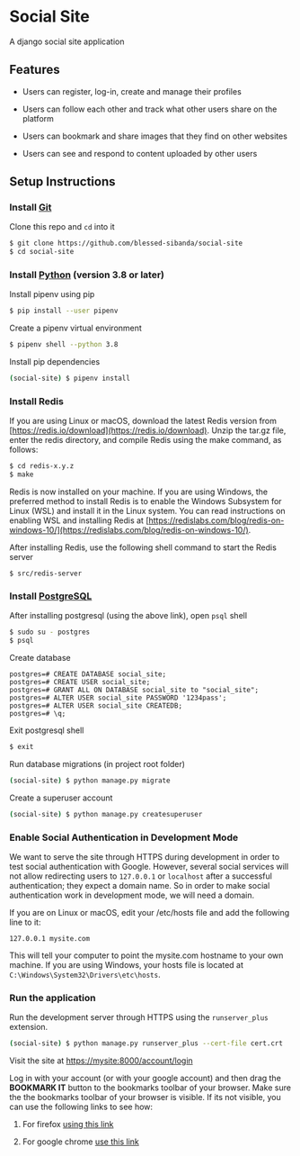 # Social Site

A django social site application

## Features

- Users can register, log-in, create and manage their profiles

- Users can follow each other and track what other users share on the platform

- Users can bookmark and share images that they find on other websites

- Users can see and respond to content uploaded by other users

## Setup Instructions

### Install [Git](https://git-scm.com/downloads)

Clone this repo and `cd` into it

```bash
$ git clone https://github.com/blessed-sibanda/social-site
$ cd social-site
```

### Install [Python](https://python.org/downloads) (version 3.8 or later)

Install pipenv using pip

```bash
$ pip install --user pipenv
```

Create a pipenv virtual environment

```bash
$ pipenv shell --python 3.8
```

Install pip dependencies

```bash
(social-site) $ pipenv install
```

### Install Redis
If you are using Linux or macOS, download the latest Redis version from [https://redis.io/download](https://redis.io/download). Unzip the tar.gz file, enter the redis directory, and compile Redis using the make command, as follows:

```bash
$ cd redis-x.y.z
$ make
```

Redis is now installed on your machine. If you are using Windows, the preferred
method to install Redis is to enable the Windows Subsystem for Linux (WSL) and install it in the Linux system. You can read instructions on enabling WSL and installing Redis at [https://redislabs.com/blog/redis-on-windows-10/](https://redislabs.com/blog/redis-on-windows-10/).

After installing Redis, use the following shell command to start the Redis server
```
$ src/redis-server
```

### Install [PostgreSQL](https://www.postgresql.org/download/)

After installing postgresql (using the above link), open `psql` shell

```bash
$ sudo su - postgres
$ psql
```

Create database

```psql
postgres=# CREATE DATABASE social_site;
postgres=# CREATE USER social_site;
postgres=# GRANT ALL ON DATABASE social_site to "social_site";
postgres=# ALTER USER social_site PASSWORD '1234pass';
postgres=# ALTER USER social_site CREATEDB;
postgres=# \q;
```

Exit postgresql shell

```bash
$ exit
```

Run database migrations (in project root folder)

```bash
(social-site) $ python manage.py migrate
```

Create a superuser account

```bash
(social-site) $ python manage.py createsuperuser
```

### Enable Social Authentication in Development Mode
We want to serve the site through HTTPS during development in order to test social authentication with Google.
However, several social services will not allow redirecting users to `127.0.0.1` or `localhost` after a successful authentication; they expect a domain name. So in order to make social authentication work in development mode, we will need a domain. 

If you are on Linux or macOS, edit your /etc/hosts file and add the following line to it:

```
127.0.0.1 mysite.com
```

This will tell your computer to point the mysite.com hostname to your own machine. If you are using Windows, your hosts file is located at `C:\Windows\System32\Drivers\etc\hosts`.


### Run the application
Run the development server through HTTPS using the `runserver_plus` extension.

```bash
(social-site) $ python manage.py runserver_plus --cert-file cert.crt
```

Visit the site at [https://mysite:8000/account/login](https://mysite:8000/account/login)

Log in with your account (or with your google account) and then drag the **BOOKMARK IT** button to the bookmarks toolbar of your
browser. Make sure the the bookmarks toolbar of your browser is visible. If its not visible, you can use the following links to see how: 

1. For firefox [using this link](https://workona.com/pages/how-to-fix-missing-bookmark-toolbar-firefox/)

2. For google chrome [use this link](https://www.howtogeek.com/415733/how-to-show-or-hide-the-google-chrome-bookmarks-bar/)